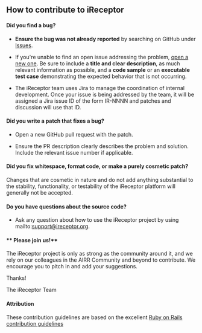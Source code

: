 ## How to contribute to iReceptor

#### **Did you find a bug?**

* **Ensure the bug was not already reported** by searching on GitHub under [Issues](https://github.com/sfu-ireceptor/dataloading-mongo/issues).

* If you're unable to find an open issue addressing the problem, [open a new one](https://github.com/sfu-ireceptor/dataloading-mongo/issues/new). Be sure to include a **title and clear description**, as much relevant information as possible, and a **code sample** or an **executable test case** demonstrating the expected behavior that is not occurring.

* The iReceptor team uses Jira to manage the coordination of internal development. Once your issue is being addressed by the team, it will be assigned a Jira issue ID of the form IR-NNNN and patches and discussion will use that ID.

#### **Did you write a patch that fixes a bug?**

* Open a new GitHub pull request with the patch.

* Ensure the PR description clearly describes the problem and solution. Include the relevant issue number if applicable.

#### **Did you fix whitespace, format code, or make a purely cosmetic patch?**

Changes that are cosmetic in nature and do not add anything substantial to the stability, functionality, or testability of the iReceptor platform will generally not be accepted.

#### **Do you have questions about the source code?**

* Ask any question about how to use the iReceptor project by using mailto:support@ireceptor.org.

#### ** Please join us!**

The iReceptor project is only as strong as the community around it, and we rely on our colleagues in the AIRR Community and beyond to contribute. We encourage you to pitch in and add your suggestions.

Thanks!

The iReceptor Team

#### **Attribution**

These contribution guidelines are based on the excellent [Ruby on Rails contribution guidelines](https://github.com/rails/rails/blob/main/CONTRIBUTING.md)
